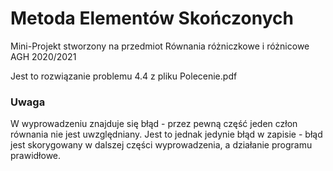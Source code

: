 # Metoda Elementów Skończonych

Mini-Projekt stworzony na przedmiot Równania różniczkowe i różnicowe AGH 2020/2021

Jest to rozwiązanie problemu 4.4 z pliku Polecenie.pdf

### Uwaga
W wyprowadzeniu znajduje się błąd - przez pewną część jeden człon równania nie jest uwzględniany.
Jest to jednak jedynie błąd w zapisie - błąd jest skorygowany w dalszej części wyprowadzenia,
a działanie programu prawidłowe.